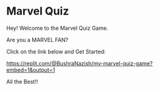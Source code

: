 # Marvel Quiz

Hey! Welcome to the Marvel Quiz Game.

Are you a MARVEL FAN?

Click on the link below and Get Started:

https://replit.com/@BushraNazish/my-marvel-quiz-game?embed=1&output=1

All the Best!!
